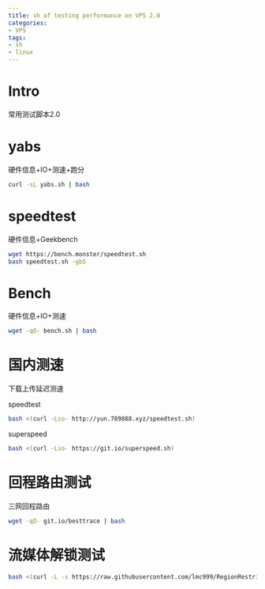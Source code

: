 ```yaml
---
title: sh of testing performance on VPS 2.0
categories: 
- VPS
tags: 
- sh
- linux
---
```


# Intro

常用测试脚本2.0

<!--more-->

# yabs

硬件信息+IO+测速+跑分

```sh
curl -sL yabs.sh | bash
```

# speedtest

硬件信息+Geekbench

```sh
wget https://bench.monster/speedtest.sh
bash speedtest.sh -gb5
```

# Bench

硬件信息+IO+测速

```sh
wget -qO- bench.sh | bash
```

# 国内测速

下载上传延迟测速

speedtest

```sh
bash <(curl -Lso- http://yun.789888.xyz/speedtest.sh)
```

superspeed

```sh
bash <(curl -Lso- https://git.io/superspeed.sh)
```

# 回程路由测试

三网回程路由

```sh
wget -qO- git.io/besttrace | bash
```

# 流媒体解锁测试

```sh
bash <(curl -L -s https://raw.githubusercontent.com/lmc999/RegionRestrictionCheck/main/check.sh)
```

